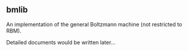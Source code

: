 bmlib
----
An implementation of the general Boltzmann machine (not restricted to RBM).

Detailed documents would be written later...
 
